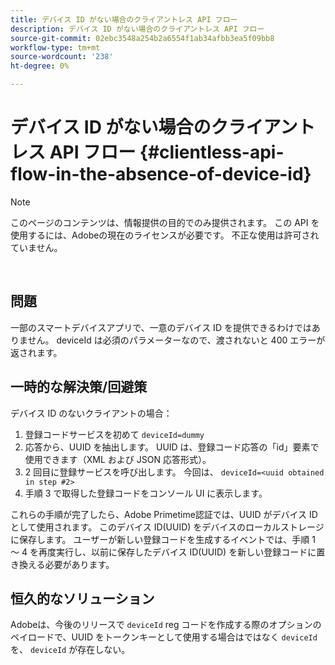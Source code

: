```yaml
---
title: デバイス ID がない場合のクライアントレス API フロー
description: デバイス ID がない場合のクライアントレス API フロー
source-git-commit: 02ebc3548a254b2a6554f1ab34afbb3ea5f09bb8
workflow-type: tm+mt
source-wordcount: '238'
ht-degree: 0%

---
```


# デバイス ID がない場合のクライアントレス API フロー {#clientless-api-flow-in-the-absence-of-device-id}

>[!NOTE]
>
>このページのコンテンツは、情報提供の目的でのみ提供されます。 この API を使用するには、Adobeの現在のライセンスが必要です。 不正な使用は許可されていません。

</br>


## 問題

一部のスマートデバイスアプリで、一意のデバイス ID を提供できるわけではありません。  deviceId は必須のパラメーターなので、渡されないと 400 エラーが返されます。


## 一時的な解決策/回避策

デバイス ID のないクライアントの場合：

1. 登録コードサービスを初めて `deviceId=dummy`
1. 応答から、UUID を抽出します。 UUID は、登録コード応答の「id」要素で使用できます（XML および JSON 応答形式）。
1. 2 回目に登録サービスを呼び出します。 今回は、 `deviceId=<uuid obtained in step #2>`
1. 手順 3 で取得した登録コードをコンソール UI に表示します。


これらの手順が完了したら、Adobe Primetime認証では、UUID がデバイス ID として使用されます。 このデバイス ID(UUID) をデバイスのローカルストレージに保存します。 ユーザーが新しい登録コードを生成するイベントでは、手順 1 ～ 4 を再度実行し、以前に保存したデバイス ID(UUID) を新しい登録コードに置き換える必要があります。



## 恒久的なソリューション

Adobeは、今後のリリースで `deviceId` reg コードを作成する際のオプションのペイロードで、UUID をトークンキーとして使用する場合はではなく `deviceId`を、 `deviceId` が存在しない。

<!--
## Related Information

- [Clientless API Reference](/help/authentication/rest-api-reference.md)
-->

